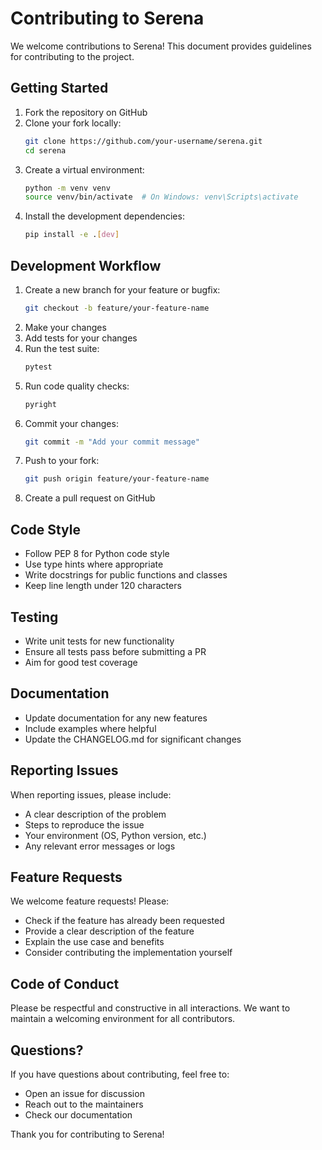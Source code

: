 # Contributing to Serena

We welcome contributions to Serena! This document provides guidelines for contributing to the project.

## Getting Started

1. Fork the repository on GitHub
2. Clone your fork locally:
   ```bash
   git clone https://github.com/your-username/serena.git
   cd serena
   ```
3. Create a virtual environment:
   ```bash
   python -m venv venv
   source venv/bin/activate  # On Windows: venv\Scripts\activate
   ```
4. Install the development dependencies:
   ```bash
   pip install -e .[dev]
   ```

## Development Workflow

1. Create a new branch for your feature or bugfix:
   ```bash
   git checkout -b feature/your-feature-name
   ```
2. Make your changes
3. Add tests for your changes
4. Run the test suite:
   ```bash
   pytest
   ```
5. Run code quality checks:
   ```bash
   pyright
   ```
6. Commit your changes:
   ```bash
   git commit -m "Add your commit message"
   ```
7. Push to your fork:
   ```bash
   git push origin feature/your-feature-name
   ```
8. Create a pull request on GitHub

## Code Style

- Follow PEP 8 for Python code style
- Use type hints where appropriate
- Write docstrings for public functions and classes
- Keep line length under 120 characters

## Testing

- Write unit tests for new functionality
- Ensure all tests pass before submitting a PR
- Aim for good test coverage

## Documentation

- Update documentation for any new features
- Include examples where helpful
- Update the CHANGELOG.md for significant changes

## Reporting Issues

When reporting issues, please include:

- A clear description of the problem
- Steps to reproduce the issue
- Your environment (OS, Python version, etc.)
- Any relevant error messages or logs

## Feature Requests

We welcome feature requests! Please:

- Check if the feature has already been requested
- Provide a clear description of the feature
- Explain the use case and benefits
- Consider contributing the implementation yourself

## Code of Conduct

Please be respectful and constructive in all interactions. We want to maintain a welcoming environment for all contributors.

## Questions?

If you have questions about contributing, feel free to:

- Open an issue for discussion
- Reach out to the maintainers
- Check our documentation

Thank you for contributing to Serena!